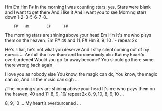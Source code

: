 Hm Em Hm F#
In the morning I was counting stars, yes,
Stars were blank and I want to get there
And i like it
And I want you to see
Morning stars down
1-2-3-5-6-7-8…


        F#   Hm        C#      F#
The morning stars are shining above your head
Em                              Hm
It's me who plays them on the heaven,
Em      F#
40 and 11,
F#      Hm
8, 9, 10 / - repeat 2x

He's a liar, he's not what you deserve
And I stay silent coming out of my nerves …
And all the love there
and be somobody else
But my heart's overburdened
Would you go far away become?
You should go there some there wrong back again

I love you as nobody else
You know, the magic can do,
You know, the magic can do,
And all the music can sigh …

/The morning stars are shining above your head
It's me who plays them on the heaven,
40 and 11,
8, 9, 10/ repeat 2x
8, 9, 10,
8, 9, 10 …

8, 9, 10 ...
My heart’s overburdened …